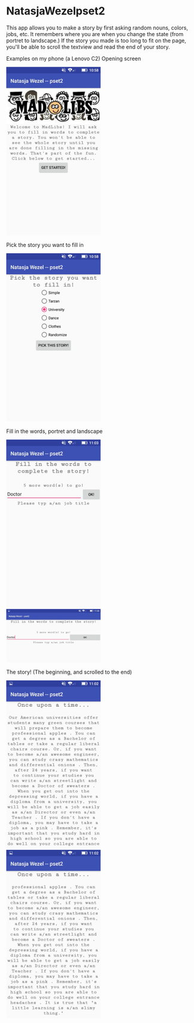 # NatasjaWezelpset2

This app allows you to make a story by first asking random nouns, colors, jobs, etc. It remembers where you are when you change the state (from portret to landscape.) If the story you made is too long to fit on the page, you'll be able to scroll the textview and read the end of your story.


Examples on my phone (a Lenovo C2)
Opening screen

<img src="docs/WhatsApp%20Image%202017-11-10%20at%2011.04.36%20(5).jpeg" width="50%" height="50%"/>

Pick the story you want to fill in

<img src="docs/WhatsApp%20Image%202017-11-10%20at%2011.04.36%20(4).jpeg" width="50%" height="50%"/>

Fill in the words, portret and landscape

<img src="docs/WhatsApp%20Image%202017-11-10%20at%2011.04.36%20(1).jpeg" width="50%" height="50%"/>

<img src="docs/WhatsApp%20Image%202017-11-10%20at%2011.04.36.jpeg" width="50%" height="50%"/>

The story! (The beginning, and scrolled to the end)

<img src="docs/WhatsApp%20Image%202017-11-10%20at%2011.04.36%20(3).jpeg" width="50%" height="50%"/>

<img src="docs/WhatsApp%20Image%202017-11-10%20at%2011.04.36%20(2).jpeg" width="50%" height="50%"/>
